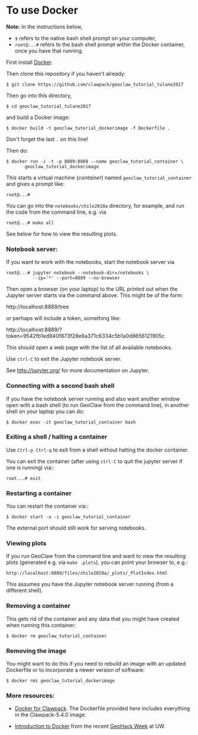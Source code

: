 
# To use Docker

**Note:** In the instructions below, 
 - `$` refers to the native bash shell prompt on your computer, 
 - `root@...#` refers to the bash shell prompt within the Docker container, once you have that running.
 
First install [Docker](https://www.docker.com/).

Then clone this repository if you haven't already:

    $ git clone https://github.com/clawpack/geoclaw_tutorial_tulane2017
    
Then go into this directory,

    $ cd geoclaw_tutorial_tulane2017

and build a Docker image:

    $ docker build -t geoclaw_tutorial_dockerimage -f Dockerfile .

Don't forget the last `.` on this line!

Then do:

    $ docker run -i -t -p 8889:8889 --name geoclaw_tutorial_container \
           geoclaw_tutorial_dockerimage

This starts a virtual machine (*container*) named `geoclaw_tutorial_container` and gives a prompt like: 

    root@...# 

You can go into the `notebooks/chile2010a` directory, for example, and run the
code from the command line, e.g. via

    root@...# make all
    
See below for how to view the resulting plots.

### Notebook server:

If you want to work with the notebooks, start the notebook server via

    root@...# jupyter notebook --notebook-dir=/notebooks \
              --ip='*' --port=8889 --no-browser

Then open a browser (on your laptop) to the URL printed out when the Jupyter server starts via the command above.  This might be of the form:

  http://localhost:8889/tree
  
or perhaps will include a token, something like:

  http://localhost:8889/?token=9542fb1ed940f873f28e6a371c6334c5b1a0d8656121905c
  
This should open a web page with the list of all available notebooks. 

Use `ctrl-C` to exit the Jupyter notebook server.

See http://jupyter.org/ for more documentation on Jupyter.

### Connecting with a second bash shell

If you have the notebook server running and also want another window open with a bash shell (to run GeoClaw from the command line), in another shell on your laptop you can do:

    $ docker exec -it geoclaw_tutorial_container bash
    
### Exiting a shell / halting a container

Use `Ctrl-p Ctrl-q` to exit from a shell without halting the docker container.

You can exit the container (after using `ctrl-C` to quit the jupyter server if
one is running) via::

    root...# exit

### Restarting a container

You can restart the container via::

    $ docker start -a -i geoclaw_tutorial_container

The external port should still work for serving notebooks.

### Viewing plots

If you run GeoClaw from the command line and want to view the resulting plots (generated e.g. via `make .plots`),  you can point your browser to, e.g.:

    http://localhost:8889/files/chile2010a/_plots/_PlotIndex.html
    
This assumes you have the Jupyter notebook server running (from a different shell).

### Removing a container

This gets rid of the container and any data that you might have created when running this container:

    $ docker rm geoclaw_tutorial_container
    
### Removing the image

You might want to do this if you need to rebuild an image with an updated Dockerfile or to incorporate a newer version of software:

    $ docker rmi geoclaw_tutorial_dockerimage
    
    
### More resources:

 - [Docker for Clawpack](http://www.clawpack.org/docker_image.html#docker-image).  The Dockerfile provided here includes everything in the Clawpack-5.4.0 image.
 
 - [Introduction to Docker](https://geohackweek.github.io/Introductory/01-docker-tutorial/) from 
   the recent [GeoHack Week](https://geohackweek.github.io) at UW.
